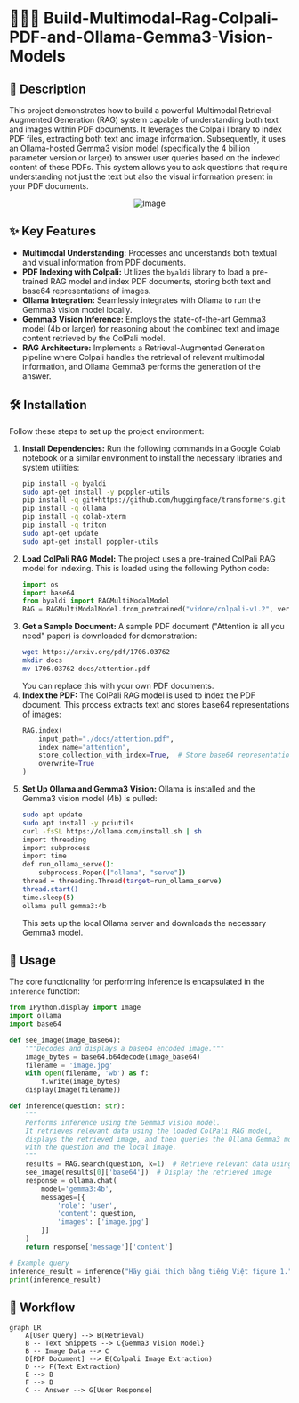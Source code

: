 # 📁🧠👀 Build-Multimodal-Rag-Colpali-PDF-and-Ollama-Gemma3-Vision-Models

## 📝 Description
This project demonstrates how to build a powerful Multimodal Retrieval-Augmented Generation (RAG) system capable of understanding both text and images within PDF documents. It leverages the Colpali library to index PDF files, extracting both text and image information. Subsequently, it uses an Ollama-hosted Gemma3 vision model (specifically the 4 billion parameter version or larger) to answer user queries based on the indexed content of these PDFs. This system allows you to ask questions that require understanding not just the text but also the visual information present in your PDF documents.

<div align="center">
  
  ![Image](https://github.com/user-attachments/assets/82750688-90af-407c-9881-b41fa75c1f1b)
  
</div>

## ✨ Key Features
* **Multimodal Understanding:** Processes and understands both textual and visual information from PDF documents.
* **PDF Indexing with Colpali:** Utilizes the `byaldi` library to load a pre-trained RAG model and index PDF documents, storing both text and base64 representations of images.
* **Ollama Integration:** Seamlessly integrates with Ollama to run the Gemma3 vision model locally.
* **Gemma3 Vision Inference:** Employs the state-of-the-art Gemma3 model (4b or larger) for reasoning about the combined text and image content retrieved by the ColPali model.
* **RAG Architecture:** Implements a Retrieval-Augmented Generation pipeline where Colpali handles the retrieval of relevant multimodal information, and Ollama Gemma3 performs the generation of the answer.

## 🛠️ Installation
Follow these steps to set up the project environment:
1.  **Install Dependencies:**
    Run the following commands in a Google Colab notebook or a similar environment to install the necessary libraries and system utilities:
    ```bash
    pip install -q byaldi
    sudo apt-get install -y poppler-utils
    pip install -q git+https://github.com/huggingface/transformers.git qwen-vl-utils flash-attn optimum auto-gptq bitsandbytes
    pip install -q ollama
    pip install -q colab-xterm
    pip install -q triton
    sudo apt-get update
    sudo apt-get install poppler-utils
    ```
2.  **Load ColPali RAG Model:**
    The project uses a pre-trained ColPali RAG model for indexing. This is loaded using the following Python code:
    ```python
    import os
    import base64
    from byaldi import RAGMultiModalModel
    RAG = RAGMultiModalModel.from_pretrained("vidore/colpali-v1.2", verbose=1)
    ```
3.  **Get a Sample Document:**
    A sample PDF document ("Attention is all you need" paper) is downloaded for demonstration:
    ```bash
    wget https://arxiv.org/pdf/1706.03762
    mkdir docs
    mv 1706.03762 docs/attention.pdf
    ```
    You can replace this with your own PDF documents.
4.  **Index the PDF:**
    The ColPali RAG model is used to index the PDF document. This process extracts text and stores base64 representations of images:
    ```python
    RAG.index(
        input_path="./docs/attention.pdf",
        index_name="attention",
        store_collection_with_index=True,  # Store base64 representation of images
        overwrite=True
    )
    ```
5.  **Set Up Ollama and Gemma3 Vision:**
    Ollama is installed and the Gemma3 vision model (4b) is pulled:
    ```bash
    sudo apt update
    sudo apt install -y pciutils
    curl -fsSL https://ollama.com/install.sh | sh
    import threading
    import subprocess
    import time
    def run_ollama_serve():
        subprocess.Popen(["ollama", "serve"])
    thread = threading.Thread(target=run_ollama_serve)
    thread.start()
    time.sleep(5)
    ollama pull gemma3:4b
    ```
    This sets up the local Ollama server and downloads the necessary Gemma3 model.

## 🚀 Usage
The core functionality for performing inference is encapsulated in the `inference` function:
```python
from IPython.display import Image
import ollama
import base64

def see_image(image_base64):
    """Decodes and displays a base64 encoded image."""
    image_bytes = base64.b64decode(image_base64)
    filename = 'image.jpg'
    with open(filename, 'wb') as f:
        f.write(image_bytes)
    display(Image(filename))

def inference(question: str):
    """
    Performs inference using the Gemma3 vision model.
    It retrieves relevant data using the loaded ColPali RAG model,
    displays the retrieved image, and then queries the Ollama Gemma3 model
    with the question and the local image.
    """
    results = RAG.search(question, k=1)  # Retrieve relevant data using ColPali
    see_image(results[0]['base64'])  # Display the retrieved image
    response = ollama.chat(
        model='gemma3:4b',
        messages=[{
            'role': 'user',
            'content': question,
            'images': ['image.jpg']
        }]
    )
    return response['message']['content']

# Example query
inference_result = inference("Hãy giải thích bằng tiếng Việt figure 1.")
print(inference_result)
```

## 🔄 Workflow
  
```mermaid
graph LR
    A[User Query] --> B(Retrieval)
    B -- Text Snippets --> C{Gemma3 Vision Model}
    B -- Image Data --> C
    D[PDF Document] --> E(Colpali Image Extraction)
    D --> F(Text Extraction)
    E --> B
    F --> B
    C -- Answer --> G[User Response]
